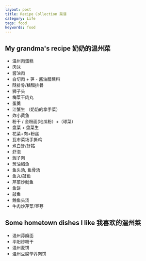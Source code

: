 ```yaml
---
layout: post
title: Recipe Collection 菜谱
category: Life
tags: food
keywords: food
---
```


## My grandma's recipe 奶奶的温州菜
- 温州肉蛋糕
- 肉沫
- 酱油肉
- 白切肉 + 笋 - 酱油醋蘸料
- 酥排骨/糖醋排骨
- 狮子头 
- 梅菜干肉丸
- 蛋羹
- 江蟹生 （奶奶的拿手菜）
- 炸小黄鱼
- 粉干 / 金粉面(地瓜粉）+（球菜）
- 盘菜 + 盘菜生
- 花菜+肉+粉丝
- 瓦市菜场手撕鸡
- 煮白虾/虾姑
- 虾泡
- 蝦子肉
- 葱油鲳鱼
- 鱼头汤, 鱼骨汤
- 鱼丸/敲鱼
- 芹菜炒鱿鱼
- 鱼饼
- 敲鱼
- 鮸鱼头汤
- 牛肉炒芹菜/豆芽

## Some hometown dishes I like 我喜欢的温州菜
- 温州蒜瓣面 
- 平阳炒粉干
- 温州麦饼
- 温州豆腐荸荠肉饼